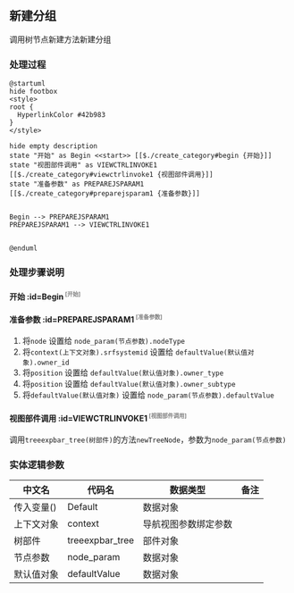 ## 新建分组 <!-- {docsify-ignore-all} -->

   调用树节点新建方法新建分组

### 处理过程

```plantuml
@startuml
hide footbox
<style>
root {
  HyperlinkColor #42b983
}
</style>

hide empty description
state "开始" as Begin <<start>> [[$./create_category#begin {开始}]]
state "视图部件调用" as VIEWCTRLINVOKE1  [[$./create_category#viewctrlinvoke1 {视图部件调用}]]
state "准备参数" as PREPAREJSPARAM1  [[$./create_category#preparejsparam1 {准备参数}]]


Begin --> PREPAREJSPARAM1
PREPAREJSPARAM1 --> VIEWCTRLINVOKE1


@enduml
```


### 处理步骤说明

#### 开始 :id=Begin<sup class="footnote-symbol"> <font color=gray size=1>[开始]</font></sup>




#### 准备参数 :id=PREPAREJSPARAM1<sup class="footnote-symbol"> <font color=gray size=1>[准备参数]</font></sup>



1. 将`node` 设置给  `node_param(节点参数).nodeType`
2. 将`context(上下文对象).srfsystemid` 设置给  `defaultValue(默认值对象).owner_id`
3. 将`position` 设置给  `defaultValue(默认值对象).owner_type`
4. 将`position` 设置给  `defaultValue(默认值对象).owner_subtype`
5. 将`defaultValue(默认值对象)` 设置给  `node_param(节点参数).defaultValue`

#### 视图部件调用 :id=VIEWCTRLINVOKE1<sup class="footnote-symbol"> <font color=gray size=1>[视图部件调用]</font></sup>



调用`treeexpbar_tree(树部件)`的方法`newTreeNode`，参数为`node_param(节点参数)`


### 实体逻辑参数

|    中文名   |    代码名    |  数据类型      |备注 |
| --------| --------| --------  | --------   |
|传入变量(<i class="fa fa-check"/></i>)|Default|数据对象||
|上下文对象|context|导航视图参数绑定参数||
|树部件|treeexpbar_tree|部件对象||
|节点参数|node_param|数据对象||
|默认值对象|defaultValue|数据对象||
